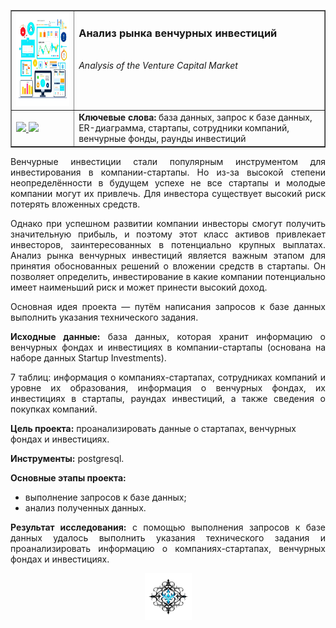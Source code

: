 ﻿<table border="1" width="100%" cellpadding="40"><tbody>
  <tr>
    <td width="20%" align="center">
      <img src="https://github.com/georgiy-vasilevskiy/edu_projects_yandex_practicum/blob/main/pic/Analysis_of_the_Venture_Capital_Market.png" height="150" width="150">
    </td>
    <td valign="top">
      <h3>Анализ рынка венчурных инвестиций</h3>
      <br><i>Analysis of the Venture Capital Market</i>
    </td>
  </tr>
  <tr>
    <td>
      <a title="Использовать для просмотра Jupyter nbviewer" href="https://nbviewer.org/github/georgiy-vasilevskiy/edu_projects_yandex_practicum/blob/main/Analysis_of_the_Venture_Capital_Market/Analysis_of_the_Venture_Capital_Market.ipynb">
        <img src="https://img.shields.io/badge/Смотреть-ipynb-F37626">
      </a>
      <a title="Использовать для просмотра GitHub & BitBucket HTML Preview" href="https://htmlpreview.github.io/?https://github.com/georgiy-vasilevskiy/edu_projects_yandex_practicum/blob/main/Analysis_of_the_Venture_Capital_Market/Analysis_of_the_Venture_Capital_Market.html">
        <img src="https://img.shields.io/badge/Смотреть-html-54B231">
      </a>
    </td>
    <td>
      <b>Ключевые слова:</b> база данных, запрос к базе данных, ER-диаграмма, стартапы, сотрудники компаний, венчурные фонды, раунды инвестиций
    </td>
  </tr>
</tbody></table>

<p align='justify'>Венчурные инвестиции стали популярным инструментом для инвестирования в компании-стартапы. Но из-за высокой степени неопределённости в будущем успехе не все стартапы и молодые компании могут их привлечь. Для инвестора существует высокий риск потерять вложенных средств.</p>

<p align='justify'>Однако при успешном развитии компании инвесторы смогут получить значительную прибыль, и поэтому этот класс активов привлекает инвесторов, заинтересованных в потенциально крупных выплатах. Анализ рынка венчурных инвестиций является важным этапом для принятия обоснованных решений о вложении средств в стартапы. Он позволяет определить, инвестирование в какие компании потенциально имеет наименьший риск и может принести высокий доход.</p>

<p align='justify'>Основная идея проекта &mdash; путём написания запросов к базе данных выполнить указания технического задания.</p>

<p align='justify'><b>Исходные данные:</b> база данных, которая хранит информацию о венчурных фондах и инвестициях в компании-стартапы (основана на наборе данных Startup Investments).</p>

<p align='justify'>7 таблиц: информация о компаниях-стартапах, сотрудниках компаний и уровне их образования, информация о венчурных фондах, их инвестициях в стартапы, раундах инвестиций, а также сведения о покупках компаний.</p>

**Цель проекта:** проанализировать данные о стартапах, венчурных фондах и инвестициях.

**Инструменты:** postgresql.

**Основные этапы проекта:** 
- выполнение запросов к базе данных;
- анализ полученных данных.

<p align='justify'><b>Результат исследования:</b> с помощью выполнения запросов к базе данных удалось выполнить указания технического задания и проанализировать информацию о компаниях-стартапах, венчурных фондах и инвестициях.</p>

<p align='center'><img src='https://github.com/georgiy-vasilevskiy/edu_projects_yandex_practicum/blob/main/pic/terminator.png' width=75></p>
